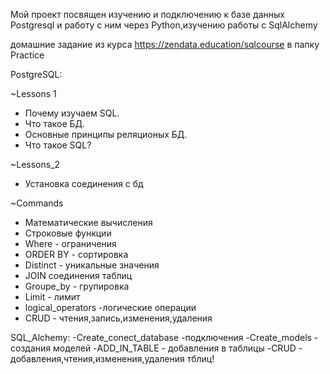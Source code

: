Мой проект посвящен изучению и подключению к базе данных Postgresql и работу с ним через Python,изучению работы с
SqlAlchemy

домашние задание из курса https://zendata.education/sqlcourse в папку Practice


PostgreSQL:

~Lessons 1

- Почему изучаем SQL.
- Что такое БД.
- Основные принципы реляционых БД.
- Что такое SQL?

~Lessons_2

- Установка соединения с бд

~Commands

- Математические вычисления
- Строковые функции
- Where - ограничения
- ORDER BY - сортировка
- Distinct - уникальные значения
- JOIN соединения таблиц
- Groupe_by - групировка
- Limit - лимит
- logical_operators -логические операции
- CRUD - чтения,запись,изменения,удаления

SQL_Alchemy:
-Create_conect_database -подключения
-Create_models - создания моделей
-ADD_IN_TABLE - добавления в таблицы
-CRUD - добавления,чтения,изменения,удаления тблиц!